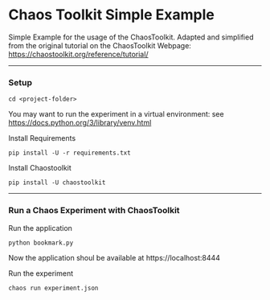 # Chaos Toolkit Simple Example
Simple Example for the usage of the ChaosToolkit. Adapted and simplified from the original tutorial on the ChaosToolkit Webpage: https://chaostoolkit.org/reference/tutorial/

---
### Setup
```
cd <project-folder>
```

You may want to run the experiment in a virtual environment: see https://docs.python.org/3/library/venv.html

Install Requirements
```
pip install -U -r requirements.txt
```

Install Chaostoolkit
```
pip install -U chaostoolkit
```

---
### Run a Chaos Experiment with ChaosToolkit
Run the application
```
python bookmark.py
```
Now the application shoul be available at https://localhost:8444

Run the experiment
```
chaos run experiment.json
```

